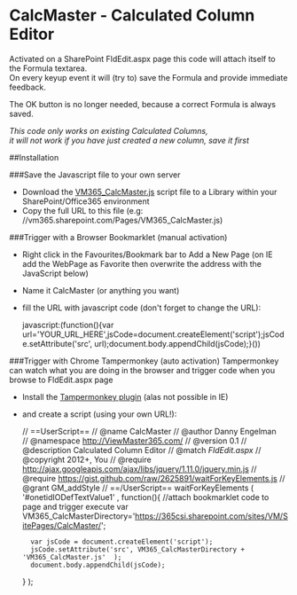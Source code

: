 # CalcMaster - Calculated Column Editor

Activated on a SharePoint FldEdit.aspx page this code will attach itself to the Formula textarea.  
On every keyup event it will (try to) save the Formula and provide immediate feedback.

The OK button is no longer needed, because a correct Formula is always saved.

*This code only works on existing Calculated Columns,  
it will not work if you have just created a new column, save it first*


##Installation

###Save the Javascript file to your own server
* Download the [VM365_CalcMaster.js](https://raw.githubusercontent.com/Danny-Engelman/CalcMaster/master/VM365_CalcMaster.js) script file to a Library within your SharePoint/Office365 environment
* Copy the full URL to this file (e.g: //vm365.sharepoint.com/Pages/VM365_CalcMaster.js)

###Trigger with a Browser Bookmarklet (manual activation)
* Right click in the Favourites/Bookmark bar to Add a New Page (on IE add the WebPage as Favorite then overwrite the address with the JavaScript below)
* Name it CalcMaster (or anything you want)
* fill the URL with javascript code (don't forget to change the URL):

    javascript:(function(){var url='YOUR_URL_HERE',jsCode=document.createElement('script');jsCode.setAttribute('src', url);document.body.appendChild(jsCode);}())
    
###Trigger with Chrome Tampermonkey (auto activation)
Tampermonkey can watch what you are doing in the browser and trigger code when you browse to FldEdit.aspx page

* Install the [Tampermonkey plugin](https://tampermonkey.net/) (alas not possible in IE) 
* and create a script (using your own URL!):

    // ==UserScript==
    // @name        CalcMaster
    // @author      Danny Engelman  
    // @namespace   http://ViewMaster365.com/
    // @version     0.1
    // @description Calculated Column Editor
    // @match       *FldEdit.aspx*
    // @copyright   2012+, You
    // @require     http://ajax.googleapis.com/ajax/libs/jquery/1.11.0/jquery.min.js
    // @require     https://gist.github.com/raw/2625891/waitForKeyElements.js
    // @grant       GM_addStyle
    // ==/UserScript==
    waitForKeyElements ( '#onetidIODefTextValue1' , function(){
        //attach bookmarklet code to page and trigger execute
        var VM365_CalcMasterDirectory='https://365csi.sharepoint.com/sites/VM/SitePages/CalcMaster/';

        var jsCode = document.createElement('script'); 
        jsCode.setAttribute('src', VM365_CalcMasterDirectory + 'VM365_CalcMaster.js'  );
        document.body.appendChild(jsCode);
    } );


